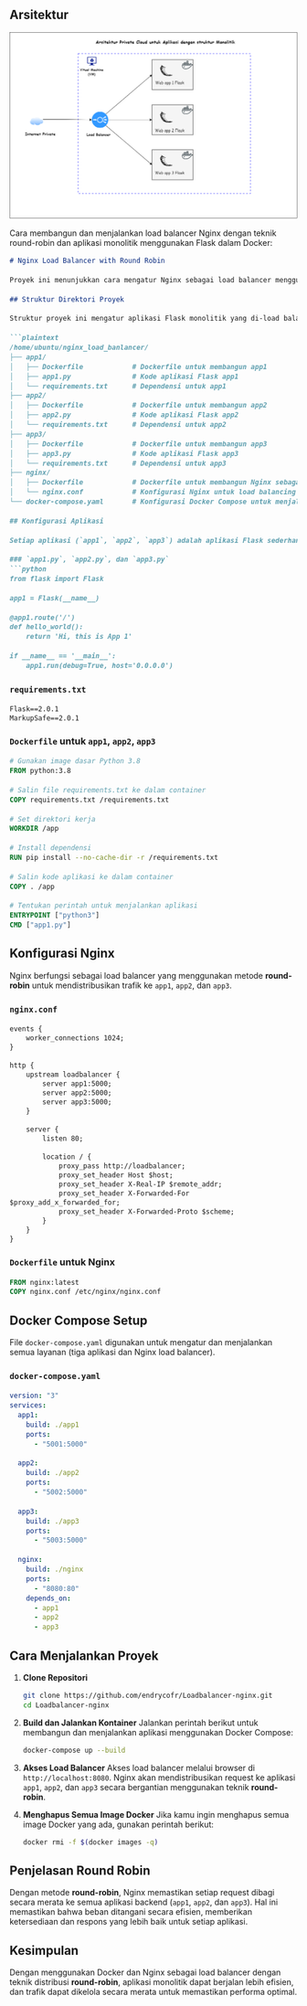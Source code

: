 ## Arsitektur 

![Architecture Diagram](images/arsitektur.drawio.png)

Cara membangun dan menjalankan load balancer Nginx dengan teknik round-robin dan aplikasi monolitik menggunakan Flask dalam Docker:

```markdown
# Nginx Load Balancer with Round Robin

Proyek ini menunjukkan cara mengatur Nginx sebagai load balancer menggunakan metode distribusi **round-robin** untuk mendistribusikan trafik secara merata di antara tiga aplikasi monolitik berbasis Flask.

## Struktur Direktori Proyek

Struktur proyek ini mengatur aplikasi Flask monolitik yang di-load balance oleh Nginx menggunakan Docker dan Docker Compose.

```plaintext
/home/ubuntu/nginx_load_banlancer/
├── app1/
│   ├── Dockerfile            # Dockerfile untuk membangun app1
│   ├── app1.py               # Kode aplikasi Flask app1
│   └── requirements.txt      # Dependensi untuk app1
├── app2/
│   ├── Dockerfile            # Dockerfile untuk membangun app2
│   ├── app2.py               # Kode aplikasi Flask app2
│   └── requirements.txt      # Dependensi untuk app2
├── app3/
│   ├── Dockerfile            # Dockerfile untuk membangun app3
│   ├── app3.py               # Kode aplikasi Flask app3
│   └── requirements.txt      # Dependensi untuk app3
├── nginx/
│   ├── Dockerfile            # Dockerfile untuk membangun Nginx sebagai load balancer
│   └── nginx.conf            # Konfigurasi Nginx untuk load balancing
└── docker-compose.yaml       # Konfigurasi Docker Compose untuk menjalankan semua layanan

## Konfigurasi Aplikasi

Setiap aplikasi (`app1`, `app2`, `app3`) adalah aplikasi Flask sederhana yang berjalan di dalam kontainer Docker.

### `app1.py`, `app2.py`, dan `app3.py`
```python
from flask import Flask

app1 = Flask(__name__)

@app1.route('/')
def hello_world():
    return 'Hi, this is App 1'

if __name__ == '__main__':
    app1.run(debug=True, host='0.0.0.0')
````

### `requirements.txt`

```plaintext
Flask==2.0.1
MarkupSafe==2.0.1
```

### `Dockerfile` untuk `app1`, `app2`, `app3`

```dockerfile
# Gunakan image dasar Python 3.8
FROM python:3.8

# Salin file requirements.txt ke dalam container
COPY requirements.txt /requirements.txt

# Set direktori kerja
WORKDIR /app

# Install dependensi
RUN pip install --no-cache-dir -r /requirements.txt

# Salin kode aplikasi ke dalam container
COPY . /app

# Tentukan perintah untuk menjalankan aplikasi
ENTRYPOINT ["python3"]
CMD ["app1.py"]
```

## Konfigurasi Nginx

Nginx berfungsi sebagai load balancer yang menggunakan metode **round-robin** untuk mendistribusikan trafik ke `app1`, `app2`, dan `app3`.

### `nginx.conf`

```nginx
events {
    worker_connections 1024;
}

http {
    upstream loadbalancer {
        server app1:5000;
        server app2:5000;
        server app3:5000;
    }

    server {
        listen 80;

        location / {
            proxy_pass http://loadbalancer;
            proxy_set_header Host $host;
            proxy_set_header X-Real-IP $remote_addr;
            proxy_set_header X-Forwarded-For $proxy_add_x_forwarded_for;
            proxy_set_header X-Forwarded-Proto $scheme;
        }
    }
}
```

### `Dockerfile` untuk Nginx

```dockerfile
FROM nginx:latest
COPY nginx.conf /etc/nginx/nginx.conf
```

## Docker Compose Setup

File `docker-compose.yaml` digunakan untuk mengatur dan menjalankan semua layanan (tiga aplikasi dan Nginx load balancer).

### `docker-compose.yaml`

```yaml
version: "3"
services:
  app1:
    build: ./app1
    ports:
      - "5001:5000"

  app2:
    build: ./app2
    ports:
      - "5002:5000"

  app3:
    build: ./app3
    ports:
      - "5003:5000"

  nginx:
    build: ./nginx
    ports:
      - "8080:80"
    depends_on:
      - app1
      - app2
      - app3
```

## Cara Menjalankan Proyek

1. **Clone Repositori**

   ```bash
   git clone https://github.com/endrycofr/Loadbalancer-nginx.git
   cd Loadbalancer-nginx
   ```

2. **Build dan Jalankan Kontainer**
   Jalankan perintah berikut untuk membangun dan menjalankan aplikasi menggunakan Docker Compose:

   ```bash
   docker-compose up --build
   ```

3. **Akses Load Balancer**
   Akses load balancer melalui browser di `http://localhost:8080`. Nginx akan mendistribusikan request ke aplikasi `app1`, `app2`, dan `app3` secara bergantian menggunakan teknik **round-robin**.

4. **Menghapus Semua Image Docker**
   Jika kamu ingin menghapus semua image Docker yang ada, gunakan perintah berikut:
   ```bash
   docker rmi -f $(docker images -q)
   ```

## Penjelasan Round Robin

Dengan metode **round-robin**, Nginx memastikan setiap request dibagi secara merata ke semua aplikasi backend (`app1`, `app2`, dan `app3`). Hal ini memastikan bahwa beban ditangani secara efisien, memberikan ketersediaan dan respons yang lebih baik untuk setiap aplikasi.

## Kesimpulan

Dengan menggunakan Docker dan Nginx sebagai load balancer dengan teknik distribusi **round-robin**, aplikasi monolitik dapat berjalan lebih efisien, dan trafik dapat dikelola secara merata untuk memastikan performa optimal.

```

```
